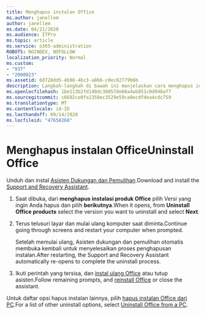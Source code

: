 ```yaml
---
title: Menghapus instalan Office
ms.author: janellem
author: janellem
ms.date: 04/21/2020
ms.audience: ITPro
ms.topic: article
ms.service: o365-administration
ROBOTS: NOINDEX, NOFOLLOW
localization_priority: Normal
ms.custom:
- "937"
- "2000023"
ms.assetid: 6d728dd5-4b98-4bc3-a866-c0ec82779b6b
description: Langkah-langkah di bawah ini menjelaskan cara menghapus instalan Office dari PC.
ms.openlocfilehash: 1be113b2fd140dc30857de68a4ab851c0d946af7
ms.sourcegitcommit: c6692ce0fa1358ec3529e59ca0ecdfdea4cdc759
ms.translationtype: MT
ms.contentlocale: id-ID
ms.lasthandoff: 09/14/2020
ms.locfileid: "47658268"
---
```

# <a name="uninstall-office"></a><span data-ttu-id="1551b-103">Menghapus instalan Office</span><span class="sxs-lookup"><span data-stu-id="1551b-103">Uninstall Office</span></span>

<span data-ttu-id="1551b-104">Unduh dan instal [Asisten Dukungan dan Pemulihan](https://aka.ms/SARA-OfficeUninstall-Alchemy).</span><span class="sxs-lookup"><span data-stu-id="1551b-104">Download and install the [Support and Recovery Assistant](https://aka.ms/SARA-OfficeUninstall-Alchemy).</span></span>
  
1. <span data-ttu-id="1551b-105">Saat dibuka, dari **menghapus instalasi produk Office** pilih Versi yang ingin Anda hapus dan pilih **berikutnya**.</span><span class="sxs-lookup"><span data-stu-id="1551b-105">When it opens, from **Uninstall Office products** select the version you want to uninstall and select **Next**.</span></span>

2. <span data-ttu-id="1551b-106">Terus telusuri layar dan mulai ulang komputer saat diminta.</span><span class="sxs-lookup"><span data-stu-id="1551b-106">Continue going through screens and restart your computer when prompted.</span></span>

    <span data-ttu-id="1551b-107">Setelah memulai ulang, Asisten dukungan dan pemulihan otomatis membuka kembali untuk menyelesaikan proses penghapusan instalan.</span><span class="sxs-lookup"><span data-stu-id="1551b-107">After restarting, the Support and Recovery Assistant automatically re-opens to complete the uninstall process.</span></span>

3. <span data-ttu-id="1551b-108">Ikuti perintah yang tersisa, dan [instal ulang Office](https://portal.office.com/OLS/MySoftware.aspx) atau tutup asisten.</span><span class="sxs-lookup"><span data-stu-id="1551b-108">Follow remaining prompts, and [reinstall Office](https://portal.office.com/OLS/MySoftware.aspx) or close the assistant.</span></span>

<span data-ttu-id="1551b-109">Untuk daftar opsi hapus instalan lainnya, pilih [hapus instalan Office dari PC](https://support.office.com/article/9dd49b83-264a-477a-8fcc-2fdf5dbf61d8?wt.mc_id=Alchemy_ClientDIA).</span><span class="sxs-lookup"><span data-stu-id="1551b-109">For a list of other uninstall options, select [Uninstall Office from a PC](https://support.office.com/article/9dd49b83-264a-477a-8fcc-2fdf5dbf61d8?wt.mc_id=Alchemy_ClientDIA).</span></span>
  